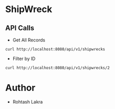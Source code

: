 # ShipWreck


## API Calls

- Get All Records
```shell
curl http://localhost:8080/api/v1/shipwrecks
```

- Filter by ID
```shell
curl http://localhost:8080/api/v1/shipwrecks/2
```

# Author

- Rohtash Lakra